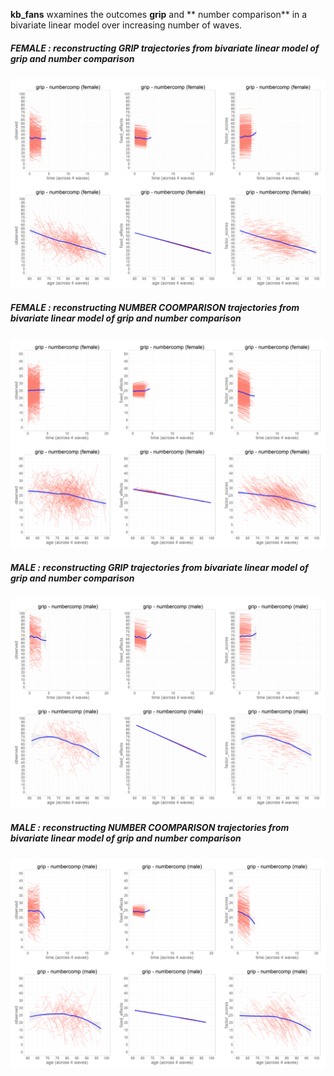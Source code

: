 **kb_fans** wxamines the outcomes **grip** and ** number comparison** in a bivariate linear model over increasing number of waves. 

##### FEMALE : reconstructing GRIP trajectories from bivariate linear model  of grip and number comparison
![](https://raw.githubusercontent.com/IALSA/wave-inclusion/master/reports/kb_fans_waves/grip_numbercomp/grip(X)_numbercomp_women.gif)  

##### FEMALE : reconstructing NUMBER COOMPARISON trajectories from bivariate linear model  of grip and number comparison
![](https://raw.githubusercontent.com/IALSA/wave-inclusion/master/reports/kb_fans_waves/grip_numbercomp/grip_numbercomp(X)_women.gif) 

##### MALE : reconstructing GRIP trajectories from bivariate linear model  of grip and number comparison
![](https://raw.githubusercontent.com/IALSA/wave-inclusion/master/reports/kb_fans_waves/grip_numbercomp/grip(X)_numbercomp_men.gif)  

##### MALE : reconstructing NUMBER COOMPARISON trajectories from bivariate linear model  of grip and number comparison
![](https://raw.githubusercontent.com/IALSA/wave-inclusion/master/reports/kb_fans_waves/grip_numbercomp/grip_numbercomp(X)_men.gif) 




